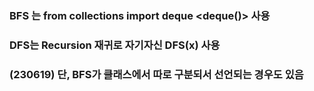 ### BFS 는 from collections import deque <deque()> 사용

### DFS는 Recursion 재귀로 자기자신 DFS(x) 사용

### (230619) 단, BFS가 클래스에서 따로 구분되서 선언되는 경우도 있음 